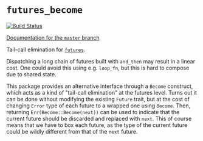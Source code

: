 # `futures_become`

[![Build Status](https://github.com/Rufflewind/futures/actions/workflows/build.yml_become.svg?branch=master)](https://github.com/Rufflewind/futures/actions/workflows/build.yml_become)

[Documentation for the `master` branch](https://rufflewind.com/futures_become)

Tail-call elimination for [`futures`](https://crates.io/crates/futures).

Dispatching a long chain of futures built with `and_then` may result in a
linear cost.  One could avoid this using e.g. `loop_fn`, but this is hard to
compose due to shared state.

This package provides an alternative interface through a `Become` construct,
which acts as a kind of "tail-call elimination" at the futures level.  Turns
out it can be done without modifying the existing `Future` trait, but at the
cost of changing `Error` type of each future to a wrapped one using `Become`.
Then, returning `Err(Become::Become(next))` can be used to indicate that the
current future should be discarded and replaced with `next`.  This of course
means that we have to box each future, as the type of the current future could
be wildly different from that of the `next` future.

